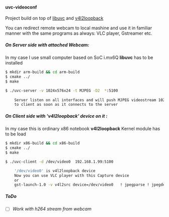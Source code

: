 #### uvc-videoconf


Project build on top of [libuvc](https://github.com/libuvc/libuvc) and [v4l2loopback](https://github.com/umlaeute/v4l2loopback)

You can redirect remote webcam to local mashine and use it in familiar manner with the same programs as always: VLC player, Gstreamer etc.


##### On Server side with attached Webcam:

In my case I use small computer based on SoC i.mx6Q
**libuvc** has to be installed

```bash
$ mkdir arm-build && cd arm-build
$ cmake ../
$ make

$ ./uvc-server -v 1024x576x24 -t MJPEG -D2  *:5100
  
    Server listen on all interfaces and will push MJPEG videostream 1024x576x24
    to client as soon as it connects to the server
```

##### On Client side with 'v4l2loopback' device on it :

In my case this is ordinary x86 notebook
**v4l2loopback** Kernel module has to be load

```bash
$ mkdir x86-build && cd x86-build
$ cmake ../
$ make

$ ./uvc-client -d /dev/video0  192.168.1.99:5100

    '/dev/video0' is v4l2loopback device
    Now you can use VLC player with this Capture device 
    or
    gst-launch-1.0 -v v4l2src device=/dev/video0   ! jpegparse ! jpegdec ! videoconvert ! xvimagesink sync=false 
```

##### ToDo

- [ ] _Work with h264 stream from webcam_